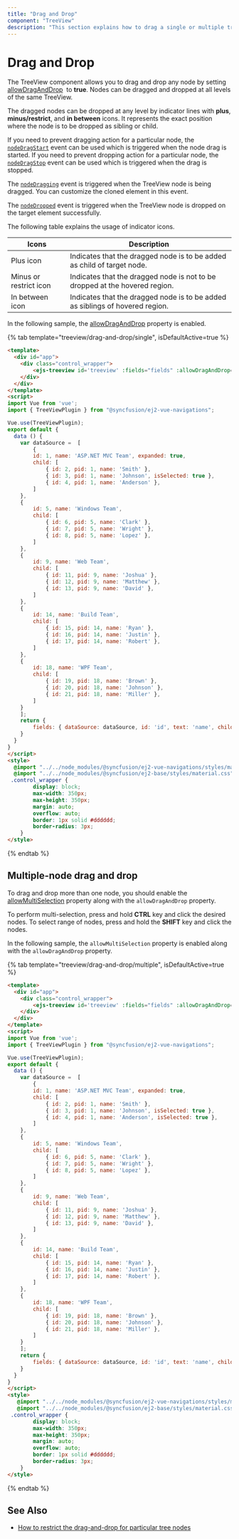 ```yaml
---
title: "Drag and Drop"
component: "TreeView"
description: "This section explains how to drag a single or multiple tree nodes and drop it to the all levels of the same tree view"
---
```


# Drag and Drop

The TreeView component allows you to drag and drop any node by setting [allowDragAndDrop](../api/treeview#allowdraganddrop)
&nbsp;to **true**. Nodes can be dragged and dropped at all levels of the same TreeView.

The dragged nodes can be dropped at any level by indicator lines with **plus**, **minus/restrict**, and **in between** icons.
It represents the exact position where the node is to be dropped as sibling or child.

If you need to prevent dragging action for a particular node, the [`nodeDragStart`](../api/treeview#nodedragstart) event can be used which is triggered when the node drag is started. If you need to prevent dropping action for a particular node, the [`nodeDragStop`](../api/treeview#nodedragstop) event can be used which is triggered when the drag is stopped.

The [`nodeDragging`](../api/treeview#nodedragging) event is triggered when the TreeView node is being dragged. You can customize the cloned element in this event.

The [`nodeDropped`](../api/treeview#nodedropped) event is triggered when the TreeView node is dropped on the target element successfully.

The following table explains the usage of indicator icons.

| Icons | Description |
|------|-------------|
| Plus icon | Indicates that the dragged node is to be added as child of target node. |
| Minus or restrict icon |Indicates that the dragged node is not to be dropped at the hovered region. |
| In between icon | Indicates that the dragged node is to be added as siblings of hovered region. |

In the following sample, the [allowDragAndDrop](../api/treeview#allowdraganddrop) property is enabled.

{% tab template="treeview/drag-and-drop/single", isDefaultActive=true %}

```html
<template>
  <div id="app">
    <div class="control_wrapper">
        <ejs-treeview id='treeview' :fields="fields" :allowDragAndDrop='true'></ejs-treeview>
    </div>
  </div>
</template>
<script>
import Vue from 'vue';
import { TreeViewPlugin } from "@syncfusion/ej2-vue-navigations";

Vue.use(TreeViewPlugin);
export default {
  data () {
    var dataSource =  [
        {
        id: 1, name: 'ASP.NET MVC Team', expanded: true,
        child: [
            { id: 2, pid: 1, name: 'Smith' },
            { id: 3, pid: 1, name: 'Johnson', isSelected: true },
            { id: 4, pid: 1, name: 'Anderson' },
        ]
    },
    {
        id: 5, name: 'Windows Team',
        child: [
            { id: 6, pid: 5, name: 'Clark' },
            { id: 7, pid: 5, name: 'Wright' },
            { id: 8, pid: 5, name: 'Lopez' },
        ]
    },
    {
        id: 9, name: 'Web Team',
        child: [
            { id: 11, pid: 9, name: 'Joshua' },
            { id: 12, pid: 9, name: 'Matthew' },
            { id: 13, pid: 9, name: 'David' },
        ]
    },
    {
        id: 14, name: 'Build Team',
        child: [
            { id: 15, pid: 14, name: 'Ryan' },
            { id: 16, pid: 14, name: 'Justin' },
            { id: 17, pid: 14, name: 'Robert' },
        ]
    },
    {
        id: 18, name: 'WPF Team',
        child: [
            { id: 19, pid: 18, name: 'Brown' },
            { id: 20, pid: 18, name: 'Johnson' },
            { id: 21, pid: 18, name: 'Miller' },
        ]
    }
    ];
    return {
        fields: { dataSource: dataSource, id: 'id', text: 'name', child: 'child', selected: 'isSelected' },
    }
  }
}
</script>
<style>
  @import "../../node_modules/@syncfusion/ej2-vue-navigations/styles/material.css";
  @import "../../node_modules/@syncfusion/ej2-base/styles/material.css";
 .control_wrapper {
        display: block;
        max-width: 350px;
        max-height: 350px;
        margin: auto;
        overflow: auto;
        border: 1px solid #dddddd;
        border-radius: 3px;
    }
</style>
```

{% endtab %}

## Multiple-node drag and drop

To drag and drop more than one node, you should enable the [allowMultiSelection](../api/treeview#allowmultiselection)
property along with the `allowDragAndDrop` property.

To perform multi-selection, press and hold **CTRL** key and click the desired nodes. To select range of nodes, press and hold
the **SHIFT** key and click the nodes.

In the following sample,  the `allowMultiSelection` property is  enabled along with the `allowDragAndDrop` property.

{% tab template="treeview/drag-and-drop/multiple", isDefaultActive=true %}

```html
<template>
  <div id="app">
    <div class="control_wrapper">
        <ejs-treeview id='treeview' :fields="fields" :allowDragAndDrop='true' :allowMultiSelection='true'></ejs-treeview>
    </div>
  </div>
</template>
<script>
import Vue from 'vue';
import { TreeViewPlugin } from "@syncfusion/ej2-vue-navigations";

Vue.use(TreeViewPlugin);
export default {
  data () {
    var dataSource =  [
        {
        id: 1, name: 'ASP.NET MVC Team', expanded: true,
        child: [
            { id: 2, pid: 1, name: 'Smith' },
            { id: 3, pid: 1, name: 'Johnson', isSelected: true },
            { id: 4, pid: 1, name: 'Anderson', isSelected: true },
        ]
    },
    {
        id: 5, name: 'Windows Team',
        child: [
            { id: 6, pid: 5, name: 'Clark' },
            { id: 7, pid: 5, name: 'Wright' },
            { id: 8, pid: 5, name: 'Lopez' },
        ]
    },
    {
        id: 9, name: 'Web Team',
        child: [
            { id: 11, pid: 9, name: 'Joshua' },
            { id: 12, pid: 9, name: 'Matthew' },
            { id: 13, pid: 9, name: 'David' },
        ]
    },
    {
        id: 14, name: 'Build Team',
        child: [
            { id: 15, pid: 14, name: 'Ryan' },
            { id: 16, pid: 14, name: 'Justin' },
            { id: 17, pid: 14, name: 'Robert' },
        ]
    },
    {
        id: 18, name: 'WPF Team',
        child: [
            { id: 19, pid: 18, name: 'Brown' },
            { id: 20, pid: 18, name: 'Johnson' },
            { id: 21, pid: 18, name: 'Miller' },
        ]
    }
    ];
    return {
        fields: { dataSource: dataSource, id: 'id', text: 'name', child: 'child', selected: 'isSelected' },
    }
  }
}
</script>
<style>
   @import "../../node_modules/@syncfusion/ej2-vue-navigations/styles/material.css";
   @import "../../node_modules/@syncfusion/ej2-base/styles/material.css";
 .control_wrapper {
        display: block;
        max-width: 350px;
        max-height: 350px;
        margin: auto;
        overflow: auto;
        border: 1px solid #dddddd;
        border-radius: 3px;
    }
</style>
```

{% endtab %}

## See Also

* [How to restrict the drag-and-drop for particular tree nodes](./how-to/restrict-the-drag-and-drop-for-particular-tree-nodes)
